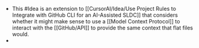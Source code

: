 - This #Idea is an extension to [[CursorAI/Idea/Use Project Rules to Integrate with GitHub CLI for an AI-Assisted SLDC]] that considers whether it might make sense to use a [[Model Context Protocol]] to interact with the [[GitHub/API]] to provide the same context that flat files would.
-